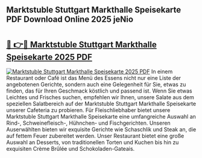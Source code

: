 ## Marktstuble Stuttgart Markthalle Speisekarte PDF Download Online 2025 jeNio

# <h2><a href="http://gc8g5b.nevu.top/?p=Marktstuble+Stuttgart+Markthalle+Speisekarte">🔗 👉🔴 Marktstuble Stuttgart Markthalle Speisekarte 2025 PDF</a></h2>

[![Marktstuble Stuttgart Markthalle Speisekarte 2025 PDF](https://i.imgur.com/dBaPXMq.png)](http://gc8g5b.nevu.top/?p=Marktstuble+Stuttgart+Markthalle+Speisekarte)
In einem Restaurant oder Café ist das Menü des Essens nicht nur eine Liste der angebotenen Gerichte, sondern auch eine Gelegenheit für Sie, etwas zu finden, das für Ihren Geschmack köstlich und passend ist. Wenn Sie etwas Leichtes und Frisches suchen, empfehlen wir Ihnen, unsere Salate aus dem speziellen Salatbereich auf der Marktstuble Stuttgart Markthalle Speisekarte unserer Cafeteria zu probieren. Für Fleischliebhaber bietet unsere Marktstuble Stuttgart Markthalle Speisekarte eine umfangreiche Auswahl an Rind-, Schweinefleisch-, Hühnchen- und Fischgerichten. Unseren Auserwählten bieten wir exquisite Gerichte wie Schaschlik und Steak an, die auf fettem Feuer zubereitet werden. Unser Restaurant bietet eine große Auswahl an Desserts, von traditionellen Torten und Kuchen bis hin zu exquisiten Crème Brûlée und Schokoladen-Gateais.
